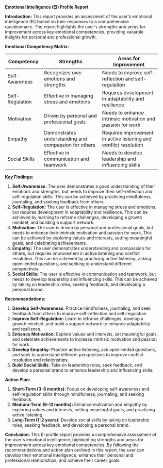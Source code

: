 **Emotional Intelligence (EI) Profile Report**

**Introduction:**
This report provides an assessment of the user's emotional intelligence (EI) based on their responses to a comprehensive questionnaire. The report highlights the user's strengths and areas for improvement across key emotional competencies, providing valuable insights for personal and professional growth.

**Emotional Competency Matrix:**

| Competency | Strengths | Areas for Improvement |
| --- | --- | --- |
| Self-Awareness | Recognizes own emotions and strengths | Needs to improve self-reflection and self-regulation |
| Self-Regulation | Effective in managing stress and emotions | Requires development in adaptability and resilience |
| Motivation | Driven by personal and professional goals | Needs to enhance intrinsic motivation and passion for work |
| Empathy | Demonstrates understanding and compassion for others | Requires improvement in active listening and conflict resolution |
| Social Skills | Effective in communication and teamwork | Needs to develop leadership and influencing skills |

**Key Findings:**

1. **Self-Awareness:** The user demonstrates a good understanding of their emotions and strengths, but needs to improve their self-reflection and self-regulation skills. This can be achieved by practicing mindfulness, journaling, and seeking feedback from others.
2. **Self-Regulation:** The user is effective in managing stress and emotions, but requires development in adaptability and resilience. This can be achieved by learning to reframe challenges, developing a growth mindset, and building a support network.
3. **Motivation:** The user is driven by personal and professional goals, but needs to enhance their intrinsic motivation and passion for work. This can be achieved by exploring values and interests, setting meaningful goals, and celebrating achievements.
4. **Empathy:** The user demonstrates understanding and compassion for others, but requires improvement in active listening and conflict resolution. This can be achieved by practicing active listening, asking open-ended questions, and seeking to understand different perspectives.
5. **Social Skills:** The user is effective in communication and teamwork, but needs to develop leadership and influencing skills. This can be achieved by taking on leadership roles, seeking feedback, and developing a personal brand.

**Recommendations:**

1. **Develop Self-Awareness:** Practice mindfulness, journaling, and seek feedback from others to improve self-reflection and self-regulation.
2. **Improve Self-Regulation:** Learn to reframe challenges, develop a growth mindset, and build a support network to enhance adaptability and resilience.
3. **Enhance Motivation:** Explore values and interests, set meaningful goals, and celebrate achievements to increase intrinsic motivation and passion for work.
4. **Develop Empathy:** Practice active listening, ask open-ended questions, and seek to understand different perspectives to improve conflict resolution and relationships.
5. **Build Social Skills:** Take on leadership roles, seek feedback, and develop a personal brand to enhance leadership and influencing skills.

**Action Plan:**

1. **Short-Term (3-6 months):** Focus on developing self-awareness and self-regulation skills through mindfulness, journaling, and seeking feedback.
2. **Medium-Term (6-12 months):** Enhance motivation and empathy by exploring values and interests, setting meaningful goals, and practicing active listening.
3. **Long-Term (1-2 years):** Develop social skills by taking on leadership roles, seeking feedback, and developing a personal brand.

**Conclusion:**
This EI profile report provides a comprehensive assessment of the user's emotional intelligence, highlighting strengths and areas for improvement across key emotional competencies. By following the recommendations and action plan outlined in this report, the user can develop their emotional intelligence, enhance their personal and professional relationships, and achieve their career goals.